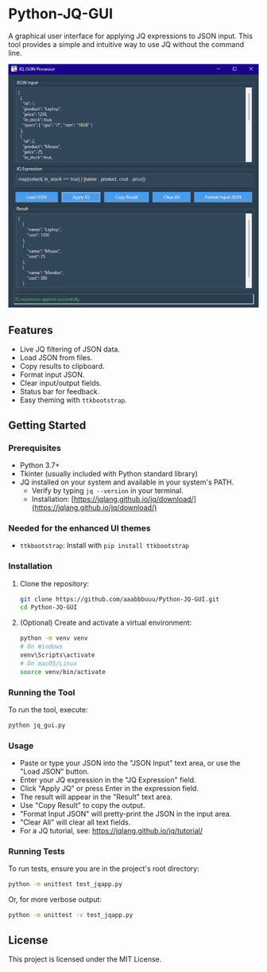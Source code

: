 # Python-JQ-GUI

A graphical user interface for applying JQ expressions to JSON input. This tool provides a simple and intuitive way to use JQ without the command line.

![Screenshot of the JSON JQ Tool](jq.png)

## Features

*   Live JQ filtering of JSON data.
*   Load JSON from files.
*   Copy results to clipboard.
*   Format input JSON.
*   Clear input/output fields.
*   Status bar for feedback.
*   Easy theming with `ttkbootstrap`.

## Getting Started

### Prerequisites

*   Python 3.7+
*   Tkinter (usually included with Python standard library)
*   JQ installed on your system and available in your system's PATH.
    *   Verify by typing `jq --version` in your terminal.
    *   Installation: [https://jqlang.github.io/jq/download/](https://jqlang.github.io/jq/download/)

### Needed for the enhanced UI themes

*   `ttkbootstrap`: Install with `pip install ttkbootstrap`

### Installation

1.  Clone the repository:
    ```bash
    git clone https://github.com/aaabbbuuu/Python-JQ-GUI.git 
    cd Python-JQ-GUI
    ```
2.  (Optional) Create and activate a virtual environment:
    ```bash
    python -m venv venv
    # On Windows
    venv\Scripts\activate
    # On macOS/Linux
    source venv/bin/activate
    ```

### Running the Tool

To run the tool, execute:
```bash
python jq_gui.py
```

### Usage

* Paste or type your JSON into the "JSON Input" text area, or use the "Load JSON" button.
* Enter your JQ expression in the "JQ Expression" field.
* Click "Apply JQ" or press Enter in the expression field.
* The result will appear in the "Result" text area.
* Use "Copy Result" to copy the output.
* "Format Input JSON" will pretty-print the JSON in the input area.
* "Clear All" will clear all text fields.
* For a JQ tutorial, see: https://jqlang.github.io/jq/tutorial/

### Running Tests

To run tests, ensure you are in the project's root directory:
```bash
python -m unittest test_jqapp.py
```

Or, for more verbose output:
```bash
python -m unittest -v test_jqapp.py
```

## License

This project is licensed under the MIT License.